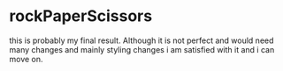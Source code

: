 # rockPaperScissors
this is probably my final result. Although it is not perfect and would need many changes and mainly styling changes i am satisfied with it and i can move on.